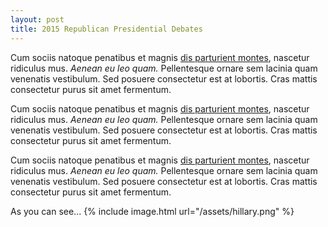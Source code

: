 ```yaml
---
layout: post
title: 2015 Republican Presidential Debates
---
```


Cum sociis natoque penatibus et magnis <a href="#">dis parturient montes</a>, nascetur ridiculus mus. *Aenean eu leo quam.* Pellentesque ornare sem lacinia quam venenatis vestibulum. Sed posuere consectetur est at lobortis. Cras mattis consectetur purus sit amet fermentum.

Cum sociis natoque penatibus et magnis <a href="#">dis parturient montes</a>, nascetur ridiculus mus. *Aenean eu leo quam.* Pellentesque ornare sem lacinia quam venenatis vestibulum. Sed posuere consectetur est at lobortis. Cras mattis consectetur purus sit amet fermentum.

Cum sociis natoque penatibus et magnis <a href="#">dis parturient montes</a>, nascetur ridiculus mus. *Aenean eu leo quam.* Pellentesque ornare sem lacinia quam venenatis vestibulum. Sed posuere consectetur est at lobortis. Cras mattis consectetur purus sit amet fermentum.

<meta charset="utf-8">

<div id="debate_graph"></div>

<style>
/*
#3AC3F2:
#ED2685:*/

.debate_link {
  fill: none;
  stroke: #3AC3F2;
}


.debate_tooltip {
    border-radius: 5px;
    background: #ccc;
    border-color: #555;
    padding: 5px;
    font-size: 10px;
    /*width: 200px;*/
    /*height: 150px;*/
}

.debate_link.resolved {
  stroke-dasharray: 0,2 1;
}

circle {
  fill: #ED2685;
  stroke: #fff;
  stroke-width: 1.5px;
}

text {
  font: 10px sans-serif;
  pointer-events: none;
  text-shadow: 0 1px 0 #fff, 1px 0 0 #fff, 0 -1px 0 #fff, -1px 0 0 #fff;
}

</style>

<script src="https://cdnjs.cloudflare.com/ajax/libs/d3/3.5.5/d3.min.js"></script>
<!-- <script type='text/javascript' src='/javascripts/jquery-2.1.4.min.js'></script>
<script type='text/javascript' src='/javascripts/jquery.tipsy.js'></script> -->
<!-- <link rel="stylesheet" href="/stylesheets/tipsy.css" type="text/css" /> -->
<script>

var links = [
  {source: 1, target: 0, mentions: 2},
  {source: 1, target: 7, mentions: 2},
  {source: 7, target: 1, mentions: 4},
  {source: 7, target: 8, mentions: 2},
  {source: 8, target: 3, mentions: 1},
  {source: 8, target: 7, mentions: 2},
  {source: 9, target: 1, mentions: 1}
];

var nodes = [
{idx: 0, name: 'Bush', fixed: true, x: 280.0, y: 150.0},
{idx: 1, name: 'Trump', fixed: true, x: 255.172209269, y: 226.412082798},
{idx: 2, name: 'Walker', fixed: true, x: 190.172209269, y: 273.637347118},
{idx: 3, name: 'Huckabee', fixed: true, x: 109.827790731, y: 273.637347118},
{idx: 4, name: 'Carson', fixed: true, x: 44.8277907313, y: 226.412082798},
{idx: 5, name: 'Cruz', fixed: true, x: 20.0, y: 150.0},
{idx: 6, name: 'Rubio', fixed: true, x: 44.8277907313, y: 73.587917202},
{idx: 7, name: 'Paul', fixed: true, x: 109.827790731, y: 26.3626528816},
{idx: 8, name: 'Christie', fixed: true, x: 190.172209269, y: 26.3626528816},
{idx: 9, name: 'Kasich', fixed: true, x: 255.172209269, y: 73.587917202},
]

// Compute the distinct nodes from the links.
links.forEach(function(link) {
  link.source = nodes[link.source] || (nodes[link.source] = {name: link.source});
  link.target = nodes[link.target] || (nodes[link.target] = {name: link.target});
});

var width = 325,
    height = 325;

var force = d3.layout.force()
    .nodes(d3.values(nodes))
    .links(links)
    .size([width, height])
    .on("tick", tick)
    .start();

var svg = d3.select("div#debate_graph").append("svg")
    .attr("width", width)
    .attr("height", height)
    .attr("class", "center");

// Per-type markers, as they don't inherit styles.
svg.append("defs")
    .append("marker")
    .attr("id", "marker")
    .attr("viewBox", "0 -5 10 10") // min-x, min-y, width, height
    .attr("refX", 12) // The reference point. Even though arrow is length 10, using 12 because otherwise would go to center of circle.
    .attr("refY", 0)
    .attr("markerWidth", 14)
    .attr("markerHeight", 14)
    .attr("markerUnits", "userSpaceOnUse") // makes marker size independent of stroke-width
    .attr("orient", "auto")
    .attr("fill", "#3AC3F2")
  .append("path")
    .attr("d", "M0,-5L10,0L0,5"); // Arrow definition. Start at 0,-5. Then draw line to 10, 0. Then draw line to 0, 5

// http://stackoverflow.com/questions/10805184/d3-show-data-on-mouseover-of-circle
// http://bl.ocks.org/biovisualize/1016860
var tooltip = d3.select("div#debate_graph")
    .append("div")
    .attr("class", "debate_tooltip")
    .style("position", "absolute")
    .style("z-index", "10")
    .style("visibility", "hidden")
;


var path = svg.append("g").selectAll("path")
    .data(force.links())
  .enter().append("path")
    .attr("class", "debate_link")
    .attr("stroke-width", function(d) { return d.mentions })
    .attr("marker-end", "url(#marker)") // This just say that the arrow should go at the end of the link, rather than the beginning.
    .on("mouseover", function(d){return tooltip.style("visibility", "visible").text("Mentions: " + d.mentions)})
    .on("mousemove", function(){return tooltip.style("top",
        (d3.event.pageY-10)+"px").style("left",(d3.event.pageX+10)+"px");})
    .on("mouseout", function(){return tooltip.style("visibility", "hidden");});


var circle = svg.append("g").selectAll("circle")
    .data(force.nodes())
  .enter().append("circle")
    .attr("r", 6);

var text = svg.append("g").selectAll("text")
    .data(force.nodes())
  .enter().append("text")
    .attr("x", 8)
    .attr("y", ".31em")
    .text(function(d) { return d.name; });


// Use elliptical arc path segments to doubly-encode directionality.
function tick() {
  path.attr("d", linkArc);
  circle.attr("transform", transform);
  text.attr("transform", transform);
}

function linkArc(d) {
  var dx = d.target.x - d.source.x,
      dy = d.target.y - d.source.y,
      dr = Math.sqrt(dx * dx + dy * dy);
  return "M" + d.source.x + "," + d.source.y + "A" + dr + "," + dr + " 0 0,1 " + d.target.x + "," + d.target.y;
}

function transform(d) {
  return "translate(" + d.x + "," + d.y + ")";
}

</script>
As you can see...
{% include image.html url="/assets/hillary.png" %}

